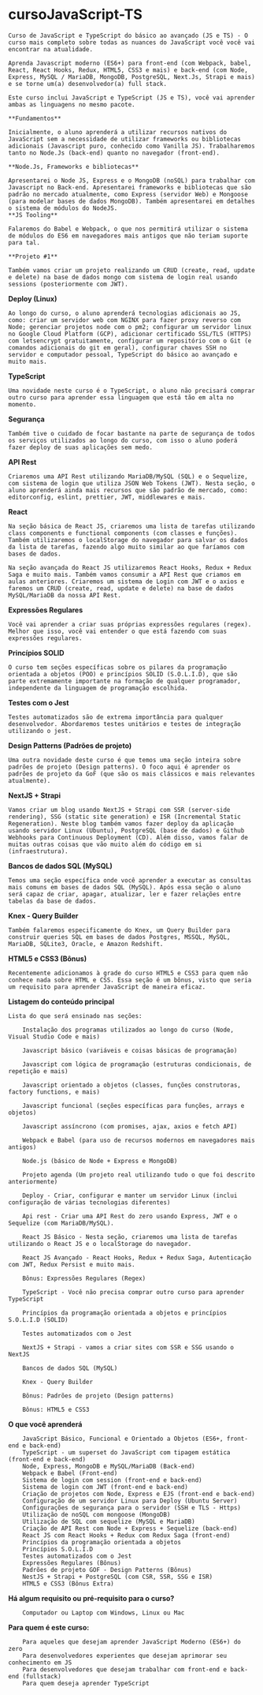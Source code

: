 # cursoJavaScript-TS
    Curso de JavaScript e TypeScript do básico ao avançado (JS e TS) - O curso mais completo sobre todas as nuances do JavaScript você você vai encontrar na atualidade.  

    Aprenda Javascript moderno (ES6+) para front-end (com Webpack, babel, React, React Hooks, Redux, HTML5, CSS3 e mais) e back-end (com Node, Express, MySQL / MariaDB, MongoDB, PostgreSQL, Next.Js, Strapi e mais) e se torne um(a) desenvolvedor(a) full stack.

    Este curso inclui JavaScript e TypeScript (JS e TS), você vai aprender ambas as linguagens no mesmo pacote.

    **Fundamentos**

    Inicialmente, o aluno aprenderá a utilizar recursos nativos do JavaScript sem a necessidade de utilizar frameworks ou bibliotecas adicionais (Javascript puro, conhecido como Vanilla JS). Trabalharemos tanto no Node.Js (back-end) quanto no navegador (front-end).

    **Node.Js, Frameworks e bibliotecas**

    Apresentarei o Node JS, Express e o MongoDB (noSQL) para trabalhar com Javascript no Back-end. Apresentarei frameworks e bibliotecas que são padrão no mercado atualmente, como Express (servidor Web) e Mongoose (para modelar bases de dados MongoDB). Também apresentarei em detalhes o sistema de módulos do NodeJS.
    **JS Tooling**

    Falaremos do Babel e Webpack, o que nos permitirá utilizar o sistema de módulos do ES6 em navegadores mais antigos que não teriam suporte para tal.

    **Projeto #1**

    Também vamos criar um projeto realizando um CRUD (create, read, update e delete) na base de dados mongo com sistema de login real usando sessions (posteriormente com JWT).

**Deploy (Linux)**

    Ao longo do curso, o aluno aprenderá tecnologias adicionais ao JS, como: criar um servidor web com NGINX para fazer proxy reverso com Node; gerenciar projetos node com o pm2; configurar um servidor linux no Google Cloud Platform (GCP), adicionar certificado SSL/TLS (HTTPS) com letsencrypt gratuitamente, configurar um repositório com o Git (e comandos adicionais do git em geral), configurar chaves SSH no servidor e computador pessoal, TypeScript do básico ao avançado e muito mais.

**TypeScript**

    Uma novidade neste curso é o TypeScript, o aluno não precisará comprar outro curso para aprender essa linguagem que está tão em alta no momento.

**Segurança**

    Também tive o cuidado de focar bastante na parte de segurança de todos os serviços utilizados ao longo do curso, com isso o aluno poderá fazer deploy de suas aplicações sem medo.

**API Rest**

    Criaremos uma API Rest utilizando MariaDB/MySQL (SQL) e o Sequelize, com sistema de login que utiliza JSON Web Tokens (JWT). Nesta seção, o aluno aprenderá ainda mais recursos que são padrão de mercado, como: editorconfig, eslint, prettier, JWT, middlewares e mais.

**React**

    Na seção básica de React JS, criaremos uma lista de tarefas utilizando class components e functional components (com classes e funções). Também utilizaremos o localStorage do navegador para salvar os dados da lista de tarefas, fazendo algo muito similar ao que faríamos com bases de dados.

    Na seção avançada do React JS utilizaremos React Hooks, Redux + Redux Saga e muito mais. Também vamos consumir a API Rest que criamos em aulas anteriores. Criaremos um sistema de Login com JWT e o axios e faremos um CRUD (create, read, update e delete) na base de dados MySQL/MariaDB da nossa API Rest.

**Expressões Regulares**

    Você vai aprender a criar suas próprias expressões regulares (regex). Melhor que isso, você vai entender o que está fazendo com suas expressões regulares.

**Princípios SOLID**

    O curso tem seções específicas sobre os pilares da programação orientada a objetos (POO) e princípios SOLID (S.O.L.I.D), que são parte extremamente importante na formação de qualquer programador, independente da linguagem de programação escolhida.

**Testes com o Jest**

    Testes automatizados são de extrema importância para qualquer desenvolvedor. Abordaremos testes unitários e testes de integração utilizando o jest.

**Design Patterns (Padrões de projeto)**

    Uma outra novidade deste curso é que temos uma seção inteira sobre padrões de projeto (Design patterns). O foco aqui é aprender os padrões de projeto da GoF (que são os mais clássicos e mais relevantes atualmente).

**NextJS + Strapi**

    Vamos criar um blog usando NextJS + Strapi com SSR (server-side rendering), SSG (static site generation) e ISR (Incremental Static Regeneration). Neste blog também vamos fazer deploy da aplicação usando servidor Linux (Ubuntu), PostgreSQL (base de dados) e Github Webhooks para Continuous Deployment (CD). Além disso, vamos falar de muitas outras coisas que vão muito além do código em si (infraestrutura).

**Bancos de dados SQL (MySQL)**

    Temos uma seção específica onde você aprender a executar as consultas mais comuns em bases de dados SQL (MySQL). Após essa seção o aluno será capaz de criar, apagar, atualizar, ler e fazer relações entre tabelas da base de dados.

**Knex - Query Builder**

    Também falaremos especificamente do Knex, um Query Builder para construir queries SQL em bases de dados Postgres, MSSQL, MySQL, MariaDB, SQLite3, Oracle, e Amazon Redshift.

**HTML5 e CSS3 (Bônus)**

    Recentemente adicionamos à grade do curso HTML5 e CSS3 para quem não conhece nada sobre HTML e CSS. Essa seção é um bônus, visto que seria um requisito para aprender JavaScript de maneira eficaz.

**Listagem do conteúdo principal**

    Lista do que será ensinado nas seções:

        Instalação dos programas utilizados ao longo do curso (Node, Visual Studio Code e mais)

        Javascript básico (variáveis e coisas básicas de programação)

        Javascript com lógica de programação (estruturas condicionais, de repetição e mais)

        Javascript orientado a objetos (classes, funções construtoras, factory functions, e mais)

        Javascript funcional (seções específicas para funções, arrays e objetos)

        Javascript assíncrono (com promises, ajax, axios e fetch API)

        Webpack e Babel (para uso de recursos modernos em navegadores mais antigos)

        Node.js (básico de Node + Express e MongoDB)

        Projeto agenda (Um projeto real utilizando tudo o que foi descrito anteriormente)

        Deploy - Criar, configurar e manter um servidor Linux (inclui configuração de várias tecnologias diferentes)

        Api rest - Criar uma API Rest do zero usando Express, JWT e o Sequelize (com MariaDB/MySQL).

        React JS Básico - Nesta seção, criaremos uma lista de tarefas utilizando o React JS e o localStorage do navegador.

        React JS Avançado - React Hooks, Redux + Redux Saga, Autenticação com JWT, Redux Persist e muito mais.

        Bônus: Expressões Regulares (Regex)

        TypeScript - Você não precisa comprar outro curso para aprender TypeScript

        Princípios da programação orientada a objetos e princípios S.O.L.I.D (SOLID)

        Testes automatizados com o Jest

        NextJS + Strapi - vamos a criar sites com SSR e SSG usando o NextJS

        Bancos de dados SQL (MySQL)

        Knex - Query Builder

        Bônus: Padrões de projeto (Design patterns)

        Bônus: HTML5 e CSS3


**O que você aprenderá** 

        JavaScript Básico, Funcional e Orientado a Objetos (ES6+, front-end e back-end)
        TypeScript - um superset do JavaScript com tipagem estática (front-end e back-end)
        Node, Express, MongoDB e MySQL/MariaDB (Back-end)
        Webpack e Babel (Front-end)
        Sistema de login com session (front-end e back-end)
        Sistema de login com JWT (front-end e back-end)
        Criação de projetos com Node, Express e EJS (front-end e back-end)
        Configuração de um servidor Linux para Deploy (Ubuntu Server)
        Configurações de segurança para o servidor (SSH e TLS - Https)
        Utilização de noSQL com mongoose (MongoDB)
        Utilização de SQL com sequelize (MySQL e MariaDB)
        Criação de API Rest com Node + Express + Sequelize (back-end)
        React JS com React Hooks + Redux com Redux Saga (front-end)
        Princípios da programação orientada a objetos
        Princípios S.O.L.I.D
        Testes automatizados com o Jest
        Expressões Regulares (Bônus)
        Padrões de projeto GOF - Design Patterns (Bônus)
        NestJS + Strapi + PostgreSQL (com CSR, SSR, SSG e ISR)
        HTML5 e CSS3 (Bônus Extra)

**Há algum requisito ou pré-requisito para o curso?**

        Computador ou Laptop com Windows, Linux ou Mac

**Para quem é este curso:**

        Para aqueles que desejam aprender JavaScript Moderno (ES6+) do zero
        Para desenvolvedores experientes que desejam aprimorar seu conhecimento em JS
        Para desenvolvedores que desejam trabalhar com front-end e back-end (fullstack)
        Para quem deseja aprender TypeScript
